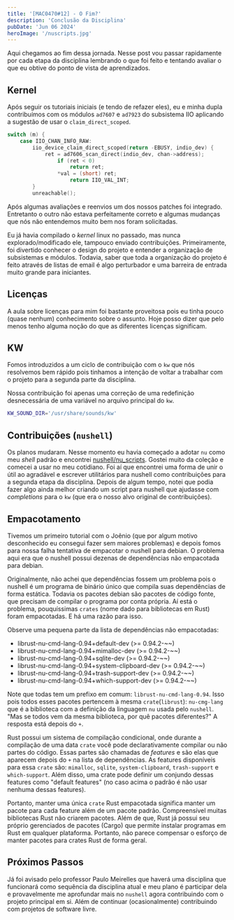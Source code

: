 ```yaml
---
title: '[MAC0470#12] - O Fim?'
description: 'Conclusão da Disciplina'
pubDate: 'Jun 06 2024'
heroImage: '/nuscripts.jpg'
---
```


Aqui chegamos ao fim dessa jornada. Nesse post vou passar rapidamente por cada etapa da disciplina lembrando o que foi feito e tentando avaliar o que eu obtive do ponto de vista de aprendizados.

## Kernel

Após seguir os tutoriais iniciais (e tendo de refazer eles), eu e minha dupla contribuímos com os módulos `ad7607` e `ad7923` do subsistema IIO aplicando a sugestão de usar o `claim_direct_scoped`.

```c
switch (m) {
    case IIO_CHAN_INFO_RAW:
        iio_device_claim_direct_scoped(return -EBUSY, indio_dev) {
            ret = ad7606_scan_direct(indio_dev, chan->address);
                if (ret < 0)
                    return ret;
                *val = (short) ret;
                    return IIO_VAL_INT;
        }
        unreachable();
```

Após algumas avaliações e reenvios um dos nossos patches foi integrado. Entretanto o outro não estava perfeitamente correto e algumas mudanças que nós não entendemos muito bem nos foram solicitadas.

Eu já havia compilado o _kernel_ linux no passado, mas nunca explorado/modificado ele, tampouco enviado contribuições. Primeiramente, foi divertido conhecer o design do projeto e entender a organização de subsistemas e módulos. Todavia, saber que toda a organização do projeto é feito através de listas de email é algo perturbador e uma barreira de entrada muito grande para iniciantes.

## Licenças

A aula sobre licenças para mim foi bastante proveitosa pois eu tinha pouco (quase nenhum) conhecimento sobre o assunto. Hoje posso dizer que pelo menos tenho alguma noção do que as diferentes licenças significam.

## KW

Fomos introduzidos a um ciclo de contribuição com o `kw` que nós resolvemos bem rápido pois tinhamos a intenção de voltar a trabalhar com o projeto para a segunda parte da disciplina.

Nossa contribuição foi apenas uma correção de uma redefinição desnecessária de uma variável no arquivo principal do `kw`.

```bash
KW_SOUND_DIR='/usr/share/sounds/kw'
```

## Contribuições (`nushell`)

Os planos mudaram. Nesse momento eu havia começado a adotar `nu` como meu _shell_ padrão e encontrei [nushell/nu_scripts](https://github.com/nushell/nu_scripts). Gostei muito da coleção e comecei a usar no meu cotidiano. Foi aí que encontrei uma forma de unir o útil ao agradável e escrever utilitários para nushell como contribuições para a segunda etapa da disciplina. Depois de algum tempo, notei que podia fazer algo ainda melhor criando um script para nushell que ajudasse com _completions_ para o `kw` (que era o nosso alvo original de contribuições).

## Empacotamento

Tivemos um primeiro tutorial com o Joênio (que por algum motivo desconhecido eu consegui fazer sem maiores problemas) e depois fomos para nossa falha tentativa de empacotar o nushell para debian. O problema aqui era que o nushell possui dezenas de dependências não empacotada para debian.

Originalmente, não achei que dependências fossem um problema pois o nushell é um programa de binário único que compila suas dependências de forma estática. Todavia os pacotes debian são pacotes de código fonte, que precisam de compilar o programa por conta própria. Aí está o problema, pouquíssimas `crates` (nome dado para bibliotecas em Rust) foram empacotadas. E há uma razão para isso.

Observe uma pequena parte da lista de dependências não empacotadas:

- librust-nu-cmd-lang-0.94+default-dev (>= 0.94.2-~~)
- librust-nu-cmd-lang-0.94+mimalloc-dev (>= 0.94.2-~~)
- librust-nu-cmd-lang-0.94+sqlite-dev (>= 0.94.2-~~)
- librust-nu-cmd-lang-0.94+system-clipboard-dev (>= 0.94.2-~~)
- librust-nu-cmd-lang-0.94+trash-support-dev (>= 0.94.2-~~)
- librust-nu-cmd-lang-0.94+which-support-dev (>= 0.94.2-~~)

Note que todas tem um prefixo em comum: `librust-nu-cmd-lang-0.94`. Isso pois todos esses pacotes pertencem à mesma `crate`(`librust`): `nu-cmg-lang` que é a biblioteca com a definição da linguagem `nu` usada pelo `nushell`. "Mas se todos vem da mesma biblioteca, por quê pacotes diferentes?" A resposta está depois do `+`.

Rust possui um sistema de compilação condicional, onde durante a compilação de uma data `crate` você pode declarativamente compilar ou não partes do código. Essas partes são chamadas de _features_ e são elas que aparecem depois do `+` na lista de dependências. As features disponíveis para essa `crate` são: `mimalloc`, `sqlite`, `system-clipboard`, `trash-support` e `which-support`. Além disso, uma crate pode definir um conjundo dessas features como "default features" (no caso acima o padrão é não usar nenhuma dessas features).

Portanto, manter uma única `crate` Rust empacotada significa manter um pacote para cada feature além de um pacote padrão. Compreensível muitas bibliotecas Rust não criarem pacotes. Além de que, Rust já possui seu próprio gerenciados de pacotes (Cargo) que permite instalar programas em Rust em qualquer plataforma. Portanto, não parece compensar o esforço de manter pacotes para crates Rust de forma geral.

## Próximos Passos

Já foi avisado pelo professor Paulo Meirelles que haverá uma disciplina que funcionará como sequência da disciplina atual e meu plano é participar dela e provavelmente me aprofundar mais no `nushell` agora contribuindo com o projeto principal em si. Além de continuar (ocasionalmente) contribuindo com projetos de software livre.
